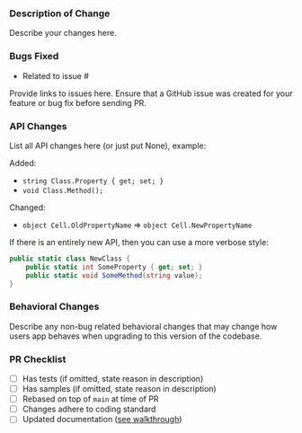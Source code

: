 <!-- 

HOL' UP! JUST A SEC!

After January 31, 2021, feature related pull requests cannot be guaranteed to merge by Xamarin.Essentials.

We are in the process of merging Xamarin.Essentials into the MAUI repository for improved experience.
At this stage, MAUI will depend on Xamarin.Essentials, so we are moving it there so that they can be released together.

This repo can still be used for a time to fix any critical bugs and other issues. All new features will be postponed until the merge is complete.

Thanks for all the PRs in the past, we can't wait to have you contributing features very soon in our new and improved home!

PLEASE DELETE THE ALL THESE COMMENTS BEFORE SUBMITTING! THANKS!!!

-->
 
### Description of Change ###

Describe your changes here. 

### Bugs Fixed ###

- Related to issue #

Provide links to issues here. Ensure that a GitHub issue was created for your feature or bug fix before sending PR.

### API Changes ###

List all API changes here (or just put None), example:

Added: 
 
- `string Class.Property { get; set; }`
- `void Class.Method();`

Changed:

 - `object Cell.OldPropertyName` => `object Cell.NewPropertyName`
 
If there is an entirely new API, then you can use a more verbose style:

```csharp
public static class NewClass {
    public static int SomeProperty { get; set; }
    public static void SomeMethod(string value);
}
```


### Behavioral Changes ###

Describe any non-bug related behavioral changes that may change how users app behaves when upgrading to this version of the codebase.

### PR Checklist ###

- [ ] Has tests (if omitted, state reason in description)
- [ ] Has samples (if omitted, state reason in description)
- [ ] Rebased on top of `main` at time of PR
- [ ] Changes adhere to coding standard
- [ ] Updated documentation ([see walkthrough](https://github.com/xamarin/Essentials/wiki/Documenting-your-code-with-mdoc))
